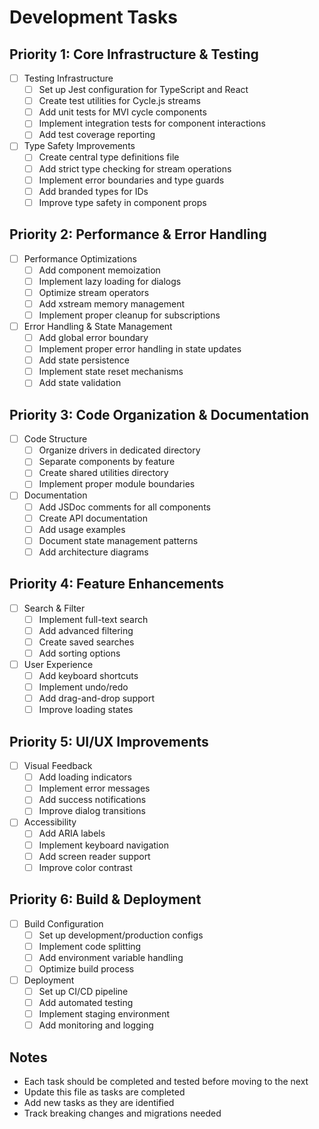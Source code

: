 # Development Tasks

## Priority 1: Core Infrastructure & Testing
- [ ] Testing Infrastructure
  - [ ] Set up Jest configuration for TypeScript and React
  - [ ] Create test utilities for Cycle.js streams
  - [ ] Add unit tests for MVI cycle components
  - [ ] Implement integration tests for component interactions
  - [ ] Add test coverage reporting

- [ ] Type Safety Improvements
  - [ ] Create central type definitions file
  - [ ] Add strict type checking for stream operations
  - [ ] Implement error boundaries and type guards
  - [ ] Add branded types for IDs
  - [ ] Improve type safety in component props

## Priority 2: Performance & Error Handling
- [ ] Performance Optimizations
  - [ ] Add component memoization
  - [ ] Implement lazy loading for dialogs
  - [ ] Optimize stream operators
  - [ ] Add xstream memory management
  - [ ] Implement proper cleanup for subscriptions

- [ ] Error Handling & State Management
  - [ ] Add global error boundary
  - [ ] Implement proper error handling in state updates
  - [ ] Add state persistence
  - [ ] Implement state reset mechanisms
  - [ ] Add state validation

## Priority 3: Code Organization & Documentation
- [ ] Code Structure
  - [ ] Organize drivers in dedicated directory
  - [ ] Separate components by feature
  - [ ] Create shared utilities directory
  - [ ] Implement proper module boundaries

- [ ] Documentation
  - [ ] Add JSDoc comments for all components
  - [ ] Create API documentation
  - [ ] Add usage examples
  - [ ] Document state management patterns
  - [ ] Add architecture diagrams

## Priority 4: Feature Enhancements
- [ ] Search & Filter
  - [ ] Implement full-text search
  - [ ] Add advanced filtering
  - [ ] Create saved searches
  - [ ] Add sorting options

- [ ] User Experience
  - [ ] Add keyboard shortcuts
  - [ ] Implement undo/redo
  - [ ] Add drag-and-drop support
  - [ ] Improve loading states

## Priority 5: UI/UX Improvements
- [ ] Visual Feedback
  - [ ] Add loading indicators
  - [ ] Implement error messages
  - [ ] Add success notifications
  - [ ] Improve dialog transitions

- [ ] Accessibility
  - [ ] Add ARIA labels
  - [ ] Implement keyboard navigation
  - [ ] Add screen reader support
  - [ ] Improve color contrast

## Priority 6: Build & Deployment
- [ ] Build Configuration
  - [ ] Set up development/production configs
  - [ ] Implement code splitting
  - [ ] Add environment variable handling
  - [ ] Optimize build process

- [ ] Deployment
  - [ ] Set up CI/CD pipeline
  - [ ] Add automated testing
  - [ ] Implement staging environment
  - [ ] Add monitoring and logging

## Notes
- Each task should be completed and tested before moving to the next
- Update this file as tasks are completed
- Add new tasks as they are identified
- Track breaking changes and migrations needed 